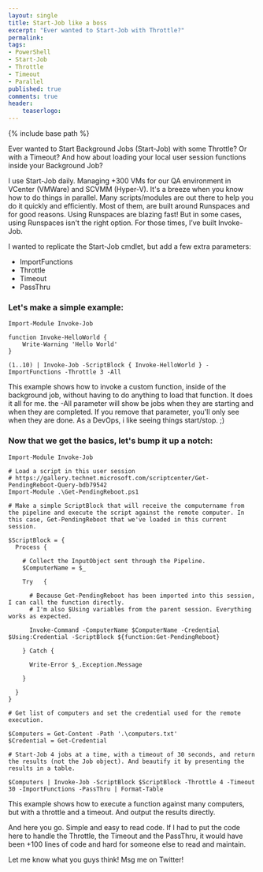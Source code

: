 ```yaml
---
layout: single
title: Start-Job like a boss
excerpt: "Ever wanted to Start-Job with Throttle?"
permalink:
tags: 
- PowerShell
- Start-Job
- Throttle
- Timeout
- Parallel
published: true
comments: true
header:
    teaserlogo: 
---
```

{% include base path %} 

Ever wanted to Start Background Jobs (Start-Job) with some Throttle? Or with a Timeout? And how about loading your local user session functions inside your Background Job?

I use Start-Job daily. Managing +300 VMs for our QA environment in VCenter (VMWare) and SCVMM (Hyper-V). It's a breeze when you know how to do things in parallel. Many scripts/modules are out there to help you do it quickly and efficiently. Most of them, are built around Runspaces and for good reasons. Using Runspaces are blazing fast! But in some cases, using Runspaces isn't the right option. For those times, I’ve built Invoke-Job.

I wanted to replicate the Start-Job cmdlet, but add a few extra parameters: 
  * ImportFunctions
  * Throttle
  * Timeout
  * PassThru

### Let's make a simple example:
```
Import-Module Invoke-Job

function Invoke-HelloWorld { 
    Write-Warning 'Hello World'
}

(1..10) | Invoke-Job -ScriptBlock { Invoke-HelloWorld } -ImportFunctions -Throttle 3 -All
```
This example shows how to invoke a custom function, inside of the background job, without having to do anything to load that function. It does it all for me. the -All parameter will show be jobs when they are starting and when they are completed. If you remove that parameter, you'll only see when they are done. As a DevOps, i like seeing things start/stop. ;)

### Now that we get the basics, let's bump it up a notch:
```
Import-Module Invoke-Job

# Load a script in this user session
# https://gallery.technet.microsoft.com/scriptcenter/Get-PendingReboot-Query-bdb79542
Import-Module .\Get-PendingReboot.ps1

# Make a simple ScriptBlock that will receive the computername from the pipeline and execute the script against the remote computer. In this case, Get-PendingReboot that we've loaded in this current session.

$ScriptBlock = {
  Process {
    
    # Collect the InputObject sent through the Pipeline.
    $ComputerName = $_
    
    Try   { 
    
      # Because Get-PendingReboot has been imported into this session, I can call the function directly.
      # I'm also $Using variables from the parent session. Everything works as expected.
      
      Invoke-Command -ComputerName $ComputerName -Credential $Using:Credential -ScriptBlock ${function:Get-PendingReboot} 
    
    } Catch { 
    
      Write-Error $_.Exception.Message 
    
    }
  
  }
}

# Get list of computers and set the credential used for the remote execution.

$Computers = Get-Content -Path '.\computers.txt'
$Credential = Get-Credential

# Start-Job 4 jobs at a time, with a timeout of 30 seconds, and return the results (not the Job object). And beautify it by presenting the results in a table.

$Computers | Invoke-Job -ScriptBlock $ScriptBlock -Throttle 4 -Timeout 30 -ImportFunctions -PassThru | Format-Table
```
This example shows how to execute a function against many computers, but with a throttle and a timeout. And output the results directly.

And here you go. Simple and easy to read code. If I had to put the code here to handle the Throttle, the Timeout and the PassThru, it would have been +100 lines of code and hard for someone else to read and maintain. 

Let me know what you guys think!
Msg me on Twitter!
